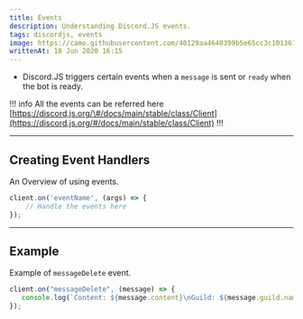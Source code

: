```yaml
---
title: Events
description: Understanding Discord.JS events.
tags: discordjs, events
image: https://camo.githubusercontent.com/40129aa4640399b5e65cc3c101361a6a0b5d6467/68747470733a2f2f646973636f72642e6a732e6f72672f7374617469632f6c6f676f2e737667
writtenAt: 18 Jun 2020 16:15
---
```


* Discord.JS triggers certain events when a `message` is sent or `ready` when the bot is ready.

!!! info
All the events can be referred here [https://discord.js.org/\#/docs/main/stable/class/Client](https://discord.js.org/#/docs/main/stable/class/Client)
!!!

---

## Creating Event Handlers

An Overview of using events.

```javascript
client.on('eventName', (args) => {
    // Handle the events here
});
```

---

## Example

Example of `messageDelete` event.

```javascript
client.on("messageDelete", (message) => {
   console.log(`Content: ${message.content}\nGuild: ${message.guild.name}\nAuthor: ${message.author.tag}\nChannel: ${message.channel.name}`);
});
```

